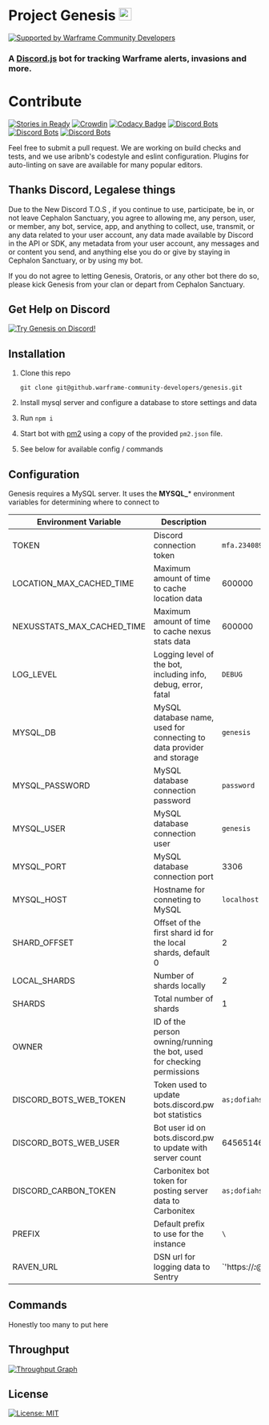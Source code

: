 # Project Genesis <img src="src/resources/genesis-vector-cyan.png" height="25" width="25" alt="Genesis Avatar"/>

[![Supported by Warframe Community Developers](https://raw.githubusercontent.com/WFCD/banner/master/banner.png)](https://github.com/WFCD "Supported by Warframe Community Developers")
### A [Discord.js](http://discord.js.org) bot for tracking Warframe alerts, invasions and more. 

# Contribute

[![Stories in Ready](https://badge.waffle.io/wfcd/genesis.png?label=ready&title=Ready)](http://waffle.io/wfcd/genesis) 
[![Crowdin](https://d322cqt584bo4o.cloudfront.net/genesis-discord/localized.svg)](https://crowdin.com/project/genesis-discord) 
[![Codacy Badge](https://api.codacy.com/project/badge/Grade/2e0ada11fe724aaea15f5fdb97eaf781)](https://www.codacy.com/app/aliasfalse/genesis?utm_source=github.com&amp;utm_medium=referral&amp;utm_content=WFCD/genesis&amp;utm_campaign=Badge_Grade) 
[![Discord Bots](https://discordbots.org/api/widget/status/123591822579597315.png)](https://discordbots.org/bot/123591822579597315?utm_source=widget) 
[![Discord Bots](https://discordbots.org/api/widget/servers/123591822579597315.png)](https://discordbots.org/bot/123591822579597315?utm_source=widget) 
[![Discord Bots](https://discordbots.org/api/widget/lib/123591822579597315.png)](https://discordbots.org/bot/123591822579597315?utm_source=widget)

Feel free to submit a pull request. We are working on build checks and tests, and we use aribnb's codestyle and eslint configuration. Plugins for auto-linting on save are available for many popular editors.


## Thanks Discord, Legalese things

Due to the New Discord T.O.S , if you continue to use, participate, be in, or not leave Cephalon Sanctuary, you agree to allowing me, any person, user, or member, any bot, service, app, and anything to collect, use, transmit, or any data related to your user account, any data made available by Discord in the API or SDK, any metadata from your user account, any messages and or content you send, and anything else you do or give by staying in Cephalon Sanctuary, or by using my bot.

If you do not agree to letting Genesis, Oratoris, or any other bot there do so, please kick Genesis from your clan or depart from Cephalon Sanctuary.

## Get Help on Discord

[![Try Genesis on Discord!](https://discordapp.com/api/guilds/146691885363232769/embed.png?style=banner2)](https://discord.gg/DuFunUv "Try Genesis on Discord!")

## Installation

1. Clone this repo

    ```
    git clone git@github.warframe-community-developers/genesis.git
    ```
1. Install mysql server and configure a database to store settings and data

1. Run `npm i`

1. Start bot with [pm2](http://pm2.keymetrics.io/) using a copy of the provided `pm2.json` file.

1. See below for available config / commands

## Configuration

Genesis requires a MySQL server. It uses the **MYSQL_*** environment variables for determining where to connect to

Environment Variable | Description | Example | Default
--- | --- | --- | ---
TOKEN | Discord connection token | `mfa.234089sdfasdf20dfada,f.asd` | N\A
LOCATION_MAX_CACHED_TIME | Maximum amount of time to cache location data | 600000 | 60000
NEXUSSTATS_MAX_CACHED_TIME | Maximum amount of time to cache nexus stats data | 600000 | 60000
LOG_LEVEL | Logging level of the bot, including info, debug, error, fatal | `DEBUG` | `ERROR`
MYSQL_DB | MySQL database name, used for connecting to data provider and storage | `genesis` | `genesis`
MYSQL_PASSWORD | MySQL database connection password | `password` | N\A
MYSQL_USER | MySQL database connection user | `genesis` | `genesis`
MYSQL_PORT | MySQL database connection port | 3306 | 3306
MYSQL_HOST | Hostname for conneting to MySQL | `localhost` | `localhost`
SHARD_OFFSET | Offset of the first shard id for the local shards, default 0 | 2 | 0
LOCAL_SHARDS | Number of shards locally | 2 | 1
SHARDS | Total number of shards | 1 | 1
OWNER | ID of the person owning/running the bot, used for checking permissions
DISCORD_BOTS_WEB_TOKEN | Token used to update bots.discord.pw bot statistics | `as;dofiahsdf` | N\A
DISCORD_BOTS_WEB_USER | Bot user id on bots.discord.pw to update with server count | 6456514654966321321 | N\A
DISCORD_CARBON_TOKEN | Carbonitex bot token for posting server data to Carbonitex | `as;dofiahsdf` | N\A
PREFIX | Default prefix to use for the instance | `\` | `\`
RAVEN_URL | DSN url for logging data  to Sentry | `'https://***:***@sentry.io/***' | N\A

## Commands

Honestly too many to put here


## Throughput

[![Throughput Graph](https://graphs.waffle.io/aliasfalse/genesis/throughput.svg)](https://waffle.io/aliasfalse/genesis/metrics/throughput)


## License

[![License: MIT](https://img.shields.io/badge/License-MIT-yellow.svg)](https://opensource.org/licenses/MIT)
